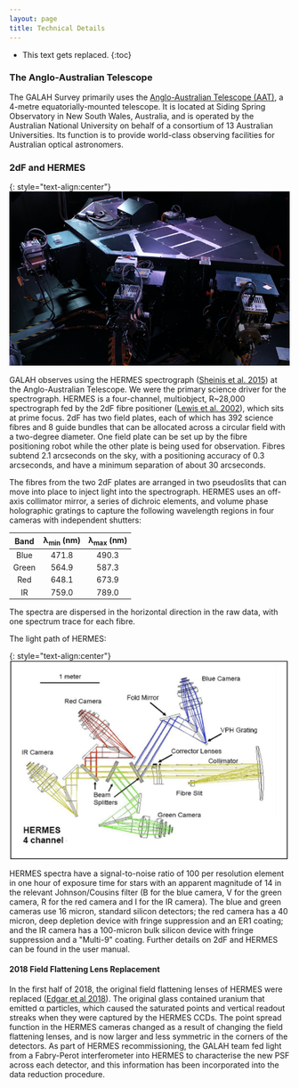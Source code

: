 ```yaml
---
layout: page
title: Technical Details
---
```


<!-- <h3> On this page</h3> -->
* This text gets replaced.
{:toc}
### The Anglo-Australian Telescope

The GALAH Survey primarily uses the [Anglo-Australian Telescope (AAT)](https://aat.anu.edu.au), a 4-metre equatorially-mounted telescope. It is located at Siding Spring Observatory in New South Wales, Australia, and is operated by the Australian National University on behalf of a consortium of 13 Australian Universities. Its function is to provide world-class observing facilities for Australian optical astronomers.

### 2dF and HERMES

{: style="text-align:center"}
![Light path of HERMES](/science/images/HERMES.png "Light path of HERMES")

GALAH observes using the HERMES spectrograph ([Sheinis et al. 2015](http://doi.org/10.1117/1.JATIS.1.3.035002)) at the Anglo-Australian Telescope. We were the primary science driver for the spectrograph. HERMES is a four-channel, multiobject, R~28,000 spectrograph fed by the 2dF fibre positioner ([Lewis et al. 2002](http://doi.org/10.1046/j.1365-8711.2002.05333.x)), which sits at prime focus. 2dF has two field plates, each of which has 392 science fibres and 8 guide bundles that can be allocated across a circular field with a two-degree diameter. One field plate can be set up by the fibre positioning robot while the other plate is being used for observation. Fibres subtend 2.1 arcseconds on the sky, with a positioning accuracy of 0.3 arcseconds, and have a minimum separation of about 30 arcseconds.

The fibres from the two 2dF plates are arranged in two pseudoslits that can move into place to inject light into the spectrograph. HERMES uses an off-axis collimator mirror, a series of dichroic elements, and volume phase holographic gratings to capture the following wavelength regions in four cameras with independent shutters:

| Band | λ<sub>min</sub> (nm) | λ<sub>max</sub> (nm) |
|:-------------:|:-------------:|:-------------:|
| Blue | 471.8 | 490.3 |
| Green | 564.9 | 587.3 |
| Red | 648.1 | 673.9 |
| IR | 759.0 | 789.0 |

The spectra are dispersed in the horizontal direction in the raw data, with one spectrum trace for each fibre.

The light path of HERMES:

{: style="text-align:center"}
![Light path of HERMES](/science/images/HERMES_light_path.png "Light path of HERMES")

HERMES spectra have a signal-to-noise ratio of 100 per resolution element in one hour of exposure time for stars with an apparent magnitude of 14 in the relevant Johnson/Cousins filter (B for the blue camera, V for the green camera, R for the red camera and I for the IR camera). The blue and green cameras use 16 micron, standard silicon detectors; the red camera has a 40 micron, deep depletion device with fringe suppression and an ER1 coating; and the IR camera has a 100-micron bulk silicon device with fringe suppression and a "Multi-9" coating. Further details on 2dF and HERMES can be found in the user manual.

#### 2018 Field Flattening Lens Replacement
In the first half of 2018, the original field flattening lenses of HERMES were replaced ([Edgar et al 2018](http://dx.doi.org/10.1117/12.2307305)). The original glass contained uranium that emitted α particles, which caused the saturated points and vertical readout streaks when they were captured by the HERMES CCDs. The point spread function in the HERMES cameras changed as a result of changing the field flattening lenses, and is now larger and less symmetric in the corners of the detectors. As part of HERMES recommissioning, the GALAH team fed light from a Fabry-Perot interferometer into HERMES to characterise the new PSF across each detector, and this information has been incorporated into the data reduction procedure.
